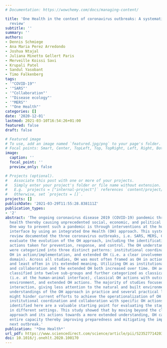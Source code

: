 ```yaml
---
# Documentation: https://wowchemy.com/docs/managing-content/

title: 'One Health in the context of coronavirus outbreaks: A systematic literature
  review'
subtitle: ''
summary: ''
authors:
- Dennis Schmiege
- Ana Maria Perez Arredondo
- Joshua Ntajal
- Juliana Minetto Gellert Paris
- Merveille Koissi Savi
- Krupali Patel
- Sandul Yasobant
- Timo Falkenberg
tags:
- '"COVID-19"'
- '"SARS"'
- '"Collaboration"'
- '"Disease ecology"'
- '"MERS"'
- '"One Health"'
categories: []
date: '2020-12-01'
lastmod: 2021-03-10T16:54:26+01:00
featured: false
draft: false

# Featured image
# To use, add an image named `featured.jpg/png` to your page's folder.
# Focal points: Smart, Center, TopLeft, Top, TopRight, Left, Right, BottomLeft, Bottom, BottomRight.
image:
  caption: ''
  focal_point: ''
  preview_only: false

# Projects (optional).
#   Associate this post with one or more of your projects.
#   Simply enter your project's folder or file name without extension.
#   E.g. `projects = ["internal-project"]` references `content/project/deep-learning/index.md`.
#   Otherwise, set `projects = []`.
projects: []
publishDate: '2021-03-29T11:55:28.838111Z'
publication_types:
- '2'
abstract: 'The ongoing coronavirus disease 2019 (COVID-19) pandemic threatens global
  health thereby causing unprecedented social, economic, and political disruptions.
  One way to prevent such a pandemic is through interventions at the human-animal-environment
  interface by using an integrated One Health (OH) approach. This systematic literature
  review documented the three coronavirus outbreaks, i.e. SARS, MERS, COVID-19, to
  evaluate the evolution of the OH approach, including the identification of key OH
  actions taken for prevention, response, and control. The OH understandings identified
  were categorized into three distinct patterns: institutional coordination and collaboration,
  OH in action/implementation, and extended OH (i.e. a clear involvement of the environmental
  domain). Across all studies, OH was most often framed as OH in action/implementation
  and least often in its extended meaning. Utilizing OH as institutional coordination
  and collaboration and the extended OH both increased over time. OH actions were
  classified into twelve sub-groups and further categorized as classical OH actions
  (i.e. at the human-animal interface), classical OH actions with outcomes to the
  environment, and extended OH actions. The majority of studies focused on human-animal
  interaction, giving less attention to the natural and built environment. Different
  understandings of the OH approach in practice and several practical limitations
  might hinder current efforts to achieve the operationalization of OH by combining
  institutional coordination and collaboration with specific OH actions. The actions
  identified here are a valuable starting point for evaluating the stage of OH development
  in different settings. This study showed that by moving beyond the classical OH
  approach and its actions towards a more extended understanding, OH can unfold its
  entire capacity thereby improving preparedness and mitigating the impacts of the
  next outbreak.'
publication: '*One Health*'
url_pdf: https://www.sciencedirect.com/science/article/pii/S2352771420302718
doi: 10.1016/j.onehlt.2020.100170
---
```

